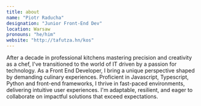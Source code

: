```yaml
---
title: about
name: "Piotr Raducha"
designation: "Junior Front-End Dev"
location: Warsaw
pronouns: "he/him"
website: "http://tafutza.hn/kos"
---
```


After a decade in professional kitchens mastering precision and creativity as a chef, I've transitioned to the world of IT driven by a passion for technology. As a Front End Developer, I bring a unique perspective shaped by demanding culinary experiences. Proficient in Javascript, Typescript, Python and front-end frameworks, I thrive in fast-paced environments, delivering intuitive user experiences. I'm adaptable, resilient, and eager to collaborate on impactful solutions that exceed expectations.
